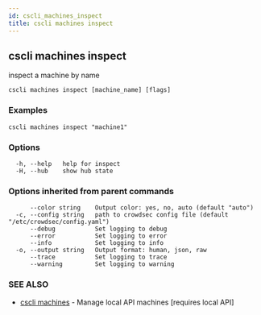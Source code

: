 ```yaml
---
id: cscli_machines_inspect
title: cscli machines inspect
---
```

## cscli machines inspect

inspect a machine by name

```
cscli machines inspect [machine_name] [flags]
```

### Examples

```
cscli machines inspect "machine1"
```

### Options

```
  -h, --help   help for inspect
  -H, --hub    show hub state
```

### Options inherited from parent commands

```
      --color string    Output color: yes, no, auto (default "auto")
  -c, --config string   path to crowdsec config file (default "/etc/crowdsec/config.yaml")
      --debug           Set logging to debug
      --error           Set logging to error
      --info            Set logging to info
  -o, --output string   Output format: human, json, raw
      --trace           Set logging to trace
      --warning         Set logging to warning
```

### SEE ALSO

* [cscli machines](/cscli/cscli_machines.md)	 - Manage local API machines [requires local API]


